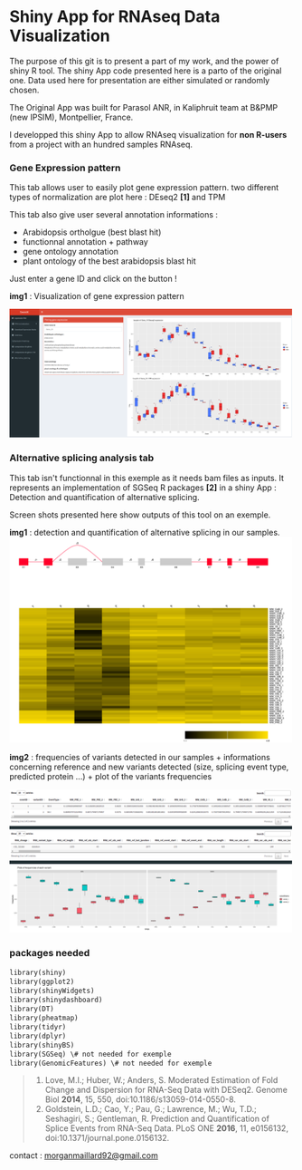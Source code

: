 # Shiny App for RNAseq Data Visualization

The purpose of this git is to present a part of my work, and the power of shiny R tool.
The shiny App code presented here is a parto of the original one. Data used here for presentation are either simulated or randomly chosen.


The Original App was built for Parasol ANR, in Kaliphruit team at B&PMP (new IPSIM), Montpellier, France.
 
I developped this shiny App to allow RNAseq visualization for **non R-users** from a project with an hundred samples RNAseq. 

### Gene Expression pattern ###

This tab allows user to easily plot gene expression pattern. two different types of normalization are plot here : DEseq2 **[1]**  and TPM 

This tab also give user several annotation informations : 

- Arabidopsis ortholgue (best blast hit)
- functionnal annotation + pathway
- gene ontology annotation
- plant ontology of the best arabidopsis blast hit

Just enter a gene ID and click on the button !

**img1** : Visualization of gene expression pattern 

<img src ="/img/ScreenShot_tab1.png" width="500" > 

### Alternative splicing analysis tab

This tab isn't functionnal in this exemple as it needs bam files as inputs. 
It represents an implementation of SGSeq R packages **[2]** in a shiny App : Detection and quantification of alternative splicing.

Screen shots presented here show outputs of this tool on an exemple.

**img1** : detection and quantification of alternative splicing in our samples. 
<img src="/img/Screen1_SGSTab.png" width="500">

**img2** : frequencies of variants detected in our samples + informations concerning reference and new variants detected (size, splicing event type, predicted protein ...) + plot of the variants frequencies

<img src="/img/Screen2_SGSTab.png" width="500">


### packages needed 


```
library(shiny)
library(ggplot2)
library(shinyWidgets)
library(shinydashboard)
library(DT)
library(pheatmap)
library(tidyr)
library(dplyr)
library(shinyBS)
library(SGSeq) \# not needed for exemple
library(GenomicFeatures) \# not needed for exemple
```


> 1. Love, M.I.; Huber, W.; Anders, S. Moderated Estimation of Fold Change and Dispersion for RNA-Seq Data with DESeq2. Genome Biol **2014**, 15, 550, doi:10.1186/s13059-014-0550-8.
> 2. Goldstein, L.D.; Cao, Y.; Pau, G.; Lawrence, M.; Wu, T.D.; Seshagiri, S.; Gentleman, R. Prediction and Quantification of Splice Events from RNA-Seq Data. PLoS ONE **2016**, 11, e0156132, doi:10.1371/journal.pone.0156132.






contact : morganmaillard92@gmail.com

